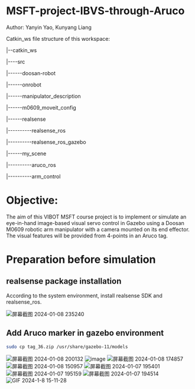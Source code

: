 # MSFT-project-IBVS-through-Aruco
Author: Yanyin Yao, Kunyang Liang

Catkin_ws file structure of this workspace:

|--catkin_ws

|----src

|------doosan-robot

|------onrobot

|------manipulator_description

|------m0609_moveit_config

|------realsense

|----------realsense_ros

|----------realsense_ros_gazebo

|------my_scene

|----------aruco_ros

|----------arm_control

# Objective:
The aim of this VIBOT MSFT course project is to implement or simulate an eye-in-hand image-based visual servo control in Gazebo using a Doosan M0609 robotic arm manipulator with a camera mounted on its end effector. The visual features will be provided from 4-points in an Aruco tag.

# Preparation before simulation
## realsense package installation
According to the system environment, install realsense SDK and realsense_ros.

![屏幕截图 2024-01-08 235240](https://github.com/kebiabc/MSFT-project-IBVS-through-Aruco/assets/33951067/4a668f3f-2cdd-4719-bf68-fdbc0d2ab959)

## Add Aruco marker in gazebo environment
```bash
sudo cp tag_36.zip /usr/share/gazebo-11/models
```

![屏幕截图 2024-01-08 200132](https://github.com/kebiabc/MSFT-project-IBVS-through-Aruco/assets/33951067/853b68a1-f37f-4481-867c-72ed0b6d7b4b)
![image](https://github.com/kebiabc/MSFT-project-IBVS-through-Aruco/assets/33951067/e484f166-97ed-4e7d-882b-d5d8e13ef36a)
![屏幕截图 2024-01-08 174857](https://github.com/kebiabc/MSFT-project-IBVS-through-Aruco/assets/33951067/304acd06-4cc6-4221-854c-28b124c41a19)
![屏幕截图 2024-01-08 150957](https://github.com/kebiabc/MSFT-project-IBVS-through-Aruco/assets/33951067/f6af6c6c-6e21-4f40-8ec3-fc0bcc7d29a2)
![屏幕截图 2024-01-07 195401](https://github.com/kebiabc/MSFT-project-IBVS-through-Aruco/assets/33951067/a28ae5e8-49c0-405c-86fd-2d6d6072b262)
![屏幕截图 2024-01-07 195159](https://github.com/kebiabc/MSFT-project-IBVS-through-Aruco/assets/33951067/0c28253c-5c16-407d-a148-9089f9603583)
![屏幕截图 2024-01-07 194514](https://github.com/kebiabc/MSFT-project-IBVS-through-Aruco/assets/33951067/345a84a4-537e-4ae7-85a4-83f5d7d1ac42)
![GIF 2024-1-8 15-11-28](https://github.com/kebiabc/MSFT-project-IBVS-through-Aruco/assets/33951067/b212dc86-0fc7-4a10-bb93-06e729a40e3e)
